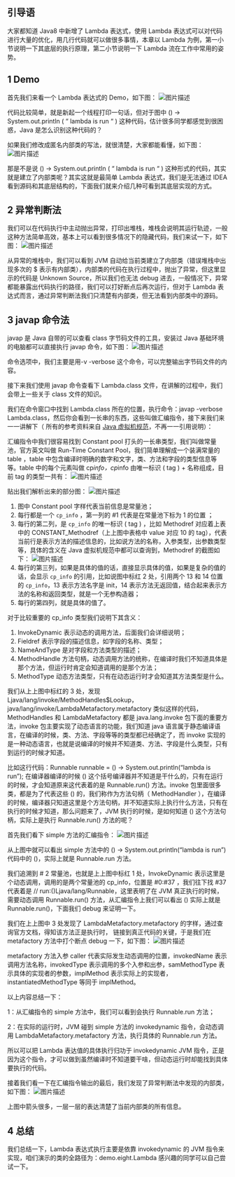 ## 引导语

大家都知道 Java8 中新增了 Lambda 表达式，使用 Lambda 表达式可以对代码进行大量的优化，用几行代码就可以做很多事情，本章以 Lambda 为例，第一小节说明一下其底层的执行原理，第二小节说明一下 Lambda 流在工作中常用的姿势。



##  

## 1 Demo

首先我们来看一个 Lambda 表达式的 Demo，如下图：
![图片描述](pic/aHR0cHM6Ly9pbWcubXVrZXdhbmcuY29tLzVkZDVmZTgzMDAwMTIxMTAwNzQ0MDQ5Mi5wbmc)

代码比较简单，就是新起一个线程打印一句话，但对于图中 () -> System.out.println ( “ lambda is run “ ) 这种代码，估计很多同学都感觉到很困惑，Java 是怎么识别这种代码的？

如果我们修改成匿名内部类的写法，就很清楚，大家都能看懂，如下图：
![图片描述](pic/aHR0cHM6Ly9pbWcubXVrZXdhbmcuY29tLzVkZDVmZTk4MDAwMTM1ODkwNjk4MDU1OC5wbmc)

那是不是说 () -> System.out.println ( “ lambda is run “ ) 这种形式的代码，其实就是建立了内部类呢？其实这就是最简单 Lambda 表达式，我们是无法通过 IDEA 看到源码和其底层结构的，下面我们就来介绍几种可看到其底层实现的方式。



##  

## 2 异常判断法

我们可以在代码执行中主动抛出异常，打印出堆栈，堆栈会说明其运行轨迹，一般这种方法简单高效，基本上可以看到很多情况下的隐藏代码，我们来试一下，如下图：
![图片描述](pic/aHR0cHM6Ly9pbWcubXVrZXdhbmcuY29tLzVkZDVmZWE5MDAwMTg3YzEwNzY3MDY5OS5wbmc)

从异常的堆栈中，我们可以看到 JVM 自动给当前类建立了内部类（错误堆栈中出现多次的 $ 表示有内部类），内部类的代码在执行过程中，抛出了异常，但这里显示的代码是 Unknown Source，所以我们也无法 debug 进去，一般情况下，异常都能暴露出代码执行的路径，我们可以打好断点后再次运行，但对于 Lambda 表达式而言，通过异常判断法我们只清楚有内部类，但无法看到内部类中的源码。



##  

## 3 javap 命令法

javap 是 Java 自带的可以查看 class 字节码文件的工具，安装过 Java 基础环境的电脑都可以直接执行 javap 命令，如下图：
![图片描述](pic/aHR0cHM6Ly9pbWcubXVrZXdhbmcuY29tLzVkZDVmZWMwMDAwMTgxZDkwOTIwMDU3MC5wbmc)

命令选项中，我们主要是用-v -verbose 这个命令，可以完整输出字节码文件的内容。

接下来我们使用 javap 命令查看下 Lambda.class 文件，在讲解的过程中，我们会带上一些关于 class 文件的知识。

我们在命令窗口中找到 Lambda.class 所在的位置，执行命令：javap -verbose Lambda.class，然后你会看到一长串的东西，这些叫做汇编指令，接下来我们来一一讲解下（ 所有的参考资料来自 [Java 虚拟机规范](https://docs.oracle.com/javase/specs/jvms/se8/html/jvms-4.html#jvms-4.4)，不再一一引用说明）：

汇编指令中我们很容易找到 Constant pool 打头的一长串类型，我们叫做常量池，官方英文叫做 Run-Time Constant Pool，我们简单理解成一个装满常量的 table ，table 中包含编译时明确的数字和文字，类、方法和字段的类型信息等等。table 中的每个元素叫做 cp*info，cp*info 由唯一标识 ( tag ) + 名称组成，目前 tag 的类型一共有：
![图片描述](pic/aHR0cHM6Ly9pbWcubXVrZXdhbmcuY29tLzVkZDVmZWRjMDAwMTJlYjYwNTAyMDczNC5wbmc)

贴出我们解析出来的部分图：
![图片描述](pic/aHR0cHM6Ly9pbWcubXVrZXdhbmcuY29tLzVkZDVmZWU5MDAwMWJmODExODc2MDk0MS5wbmc)

1. 图中 Constant pool 字样代表当前信息是常量池；
2. 每行都是一个 `cp_info` ，第一列的 #1 代表是在常量池下标为 1 的位置 ；
3. 每行的第二列，是 `cp_info` 的唯一标识 ( tag ) ，比如 Methodref 对应着上表中的 CONSTANT_Methodref（上上图中表格中 value 对应 10 的 tag），代表当前行是表示方法的描述信息的，比如说方法的名称，入参类型，出参数类型等，具体的含义在 Java 虚拟机规范中都可以查询到，Methodref 的截图如下：
   ![图片描述](pic/aHR0cHM6Ly9pbWcubXVrZXdhbmcuY29tLzVkZDVmZjA3MDAwMWZmNjIxOTQ0MTQ1MC5wbmc)
4. 每行的第三列，如果是具体的值的话，直接显示具体的值，如果是复杂的值的话，会显示 `cp_info` 的引用，比如说图中标红 2 处，引用两个 13 和 14 位置的 `cp_info`，13 表示方法名字是 init，14 表示方法无返回值，结合起来表示方法的名称和返回类型，就是一个无参构造器；
5. 每行的第四列，就是具体的值了。

对于比较重要的 cp_info 类型我们说明下其含义：

1. InvokeDynamic 表示动态的调用方法，后面我们会详细说明；
2. Fieldref 表示字段的描述信息，如字段的名称、类型；
3. NameAndType 是对字段和方法类型的描述；
4. MethodHandle 方法句柄，动态调用方法的统称，在编译时我们不知道具体是那个方法，但运行时肯定会知道调用的是那个方法；
5. MethodType 动态方法类型，只有在动态运行时才会知道其方法类型是什么。

我们从上上图中标红的 3 处，发现 Ljava/lang/invoke/MethodHandles$Lookup，java/lang/invoke/LambdaMetafactory.metafactory 类似这样的代码，MethodHandles 和 LambdaMetafactory 都是 java.lang.invoke 包下面的重要方法，invoke 包主要实现了动态语言的功能，我们知道 java 语言属于静态编译语言，在编译的时候，类、方法、字段等等的类型都已经确定了，而 invoke 实现的是一种动态语言，也就是说编译的时候并不知道类、方法、字段是什么类型，只有到运行的时候才知道。

比如这行代码：Runnable runnable = () -> System.out.println(“lambda is run”); 在编译器编译的时候 () 这个括号编译器并不知道是干什么的，只有在运行的时候，才会知道原来这代表着的是 Runnable.run() 方法。invoke 包里面很多类，都是为了代表这些 () 的，我们称作为方法句柄（ MethodHandler ），在编译的时候，编译器只知道这里是个方法句柄，并不知道实际上执行什么方法，只有在执行的时候才知道，那么问题来了，JVM 执行的时候，是如何知道 () 这个方法句柄，实际上是执行 Runnable.run() 方法的呢？

首先我们看下 simple 方法的汇编指令：
![图片描述](pic/aHR0cHM6Ly9pbWcubXVrZXdhbmcuY29tLzVkZDVmZjE3MDAwMTY0NDQwNzY1MDUyOC5wbmc)

从上图中就可以看出 simple 方法中的 () -> System.out.println(“lambda is run”) 代码中的 ()，实际上就是 Runnable.run 方法。

我们追溯到 # 2 常量池，也就是上上图中标红 1 处，InvokeDynamic 表示这里是个动态调用，调用的是两个常量池的 cp_info，位置是 #0:#37 ，我们往下找 #37 代表着是 // run:()Ljava/lang/Runnable，这里表明了在 JVM 真正执行的时候，需要动态调用 Runnable.run() 方法，从汇编指令上我们可以看出 () 实际上就是 Runnable.run()，下面我们 debug 来证明一下。

我们在上上图中 3 处发现了 LambdaMetafactory.metafactory 的字样，通过查询官方文档，得知该方法正是执行时， 链接到真正代码的关键，于是我们在 metafactory 方法中打个断点 debug 一下，如下图：
![图片描述](pic/aHR0cHM6Ly9pbWcubXVrZXdhbmcuY29tLzVkZDVmZjJkMDAwMWFlOTQxNzk4MDg1OS5wbmc)

metafactory 方法入参 caller 代表实际发生动态调用的位置，invokedName 表示调用方法名称，invokedType 表示调用的多个入参和出参，samMethodType 表示具体的实现者的参数，implMethod 表示实际上的实现者，instantiatedMethodType 等同于 implMethod。

以上内容总结一下：

1：从汇编指令的 simple 方法中，我们可以看到会执行 Runnable.run 方法；

2：在实际的运行时，JVM 碰到 simple 方法的 invokedynamic 指令，会动态调用 LambdaMetafactory.metafactory 方法，执行具体的 Runnable.run 方法。

所以可以把 Lambda 表达值的具体执行归功于 invokedynamic JVM 指令，正是因为这个指令，才可以做到虽然编译时不知道要干啥，但动态运行时却能找到具体要执行的代码。

接着我们看一下在汇编指令输出的最后，我们发现了异常判断法中发现的内部类，如下图：
![图片描述](pic/aHR0cHM6Ly9pbWcubXVrZXdhbmcuY29tLzVkZDVmZjQ1MDAwMTc4M2ExMzQ5MTA0OC5wbmc)

上图中箭头很多，一层一层的表达清楚了当前内部类的所有信息。



##  

## 4 总结

我们总结一下，Lambda 表达式执行主要是依靠 invokedynamic 的 JVM 指令来实现，咱们演示的类的全路径为：demo.eight.Lambda 感兴趣的同学可以自己尝试一下。

